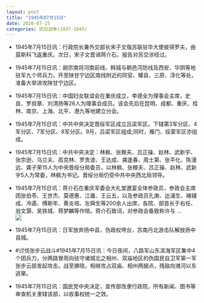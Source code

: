 ```yaml
---
layout: post
title: "1945年07月15日"
date: 2020-07-15
categories: 抗日战争(1937-1945)
---
```


<meta name="referrer" content="no-referrer" />

- 1945年7月15日讯：行政院长兼外交部长宋子文偕苏联驻华大使彼得罗夫，由莫斯科飞返重庆。次日，宋子文晋谒蒋介石，报告对苏交涉经过。 

- 1945年7月15日讯：胡宗南将河南前线、韩城与朝邑河防线及西安、华阴等地驻军九个师兵力，开至陕甘宁边区南线附近的同官、耀县、三原、淳化等处，准备大举进攻陕甘宁边区。 

- 1945年7月15日讯：中国妇女联谊会在重庆成立，李德全为理事会主席，史良、罗叔章、刘清扬等26人为理事会成员。该会先后在昆明、成都、重庆、桂林、南京、上海、北平、港九等地建立分会。 

- 1945年7月15日讯：中共中央决定晋绥军区成立吕梁军区。下辖第3军分区、4军分区、7军分区、8军分区。9月，吕梁军区组成;同时，雁门、绥蒙军区亦组成。 

- 1945年7月15日讯：中共中央决定：林枫、张稼夫、吕正操、赵林、武新宇、张宗逊、乌兰夫、高克林、罗贵波、王达成、龚逢春、周士第、张平化、陈漫远、龚子荣15人为中央晋绥分局委员，以林枫、张稼夫、吕正操、赵林、武新宇5人为常委，林枫为书记。晋绥分局仍受中共中央西北局领导。 

- 1945年7月15日讯：蒋介石在重庆军委会大礼堂邀宴全体参政员，参政会主席团张伯苓、王世杰、莫德惠、江庸、王云五，以及参政员孔庚、达浦生、褚辅成、冷遹、傅斯年、黄炎培、左舜生等200余人出席，各院、部首长于右任、翁文灏、吴铁城、蒋梦麟等作陪。蒋介石致词，对参政会备致称许与 ... <br/><img src="https://wx4.sinaimg.cn/large/aca367d8ly1ggrivm4fs2j20c80bx0sv.jpg" />

- 1945年7月15日讯：日军放弃扬中县，伪政权垮台，苏南丹北游击队解放扬中县城。 

- #讨伐张步云战斗#1945年7月15日讯：今日夜间，八路军山东滨海军区集中4个团兵力，分两路冒雨向驻守诸城北之相州、双庙地区的伪国民自卫军第一军张步云部发起攻击。战至拂晓，相继攻占双庙、相州两据点，残敌向潍河以东逃窜。 

- 1945年7月15日讯：国民党中央决定，宣传部改隶行政院，所有新闻、图书等审查机关隶辖该部，以收事权统一之效。 

